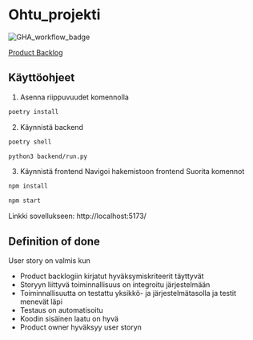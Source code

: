 # Ohtu_projekti

![GHA_workflow_badge](https://github.com/sepaww/Ohtu_projekti/workflows/CI/badge.svg)


[Product Backlog](https://helsinkifi-my.sharepoint.com/:x:/g/personal/simonena_ad_helsinki_fi/Ed88uF9sw4xFoWAGecS_zvIBGAcMHuNmpuXQZrrZfnn-5g)

## Käyttöohjeet

1. Asenna riippuvuudet komennolla

```bash
poetry install
```

2. Käynnistä backend

```bash
poetry shell
```

```bash
python3 backend/run.py
```

3. Käynnistä frontend
Navigoi hakemistoon frontend
Suorita komennot

```bash
npm install
```

```bash
npm start
```
Linkki sovellukseen:
http://localhost:5173/


## Definition of done

User story on valmis kun
- Product backlogiin kirjatut hyväksymiskriteerit täyttyvät
- Storyyn liittyvä toiminnallisuus on integroitu järjestelmään
- Toiminnallisuutta on testattu yksikkö- ja järjestelmätasolla ja testit menevät läpi
- Testaus on automatisoitu
- Koodin sisäinen laatu on hyvä
- Product owner hyväksyy user storyn
